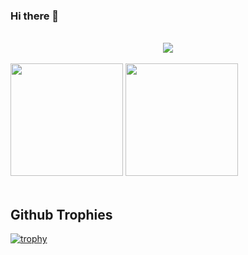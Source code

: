 ### Hi there 👋

<br />
 <div align="center">
 <img
  src="https://cr-ss-service.azurewebsites.net/api/ScreenShot?widget=summary&username=ralphg6&badges=3&show-avatar=false&style=--header-bg-color:%23000;--border-radius:10px"
/>
</div>

<br />
<div>
  <img height="180em" src="https://github-readme-stats.vercel.app/api?username=ralphg6&show_icons=true&theme=dark" />
  <img height="180em" src="https://github-readme-stats.vercel.app/api/top-langs/?username=ralphg6&layout=compact&theme=dark" />
</div>

<br/>


## Github Trophies

[![trophy](https://github-profile-trophy.vercel.app/?username=ralphg6&theme=darkhub)](https://github.com/ryo-ma/github-profile-trophy)

<!--
**ralphg6/ralphg6** is a ✨ _special_ ✨ repository because its `README.md` (this file) appears on your GitHub profile.

Here are some ideas to get you started:

- 🔭 I’m currently working on ...
- 🌱 I’m currently learning ...
- 👯 I’m looking to collaborate on ...
- 🤔 I’m looking for help with ...
- 💬 Ask me about ...
- 📫 How to reach me: ...
- 😄 Pronouns: ...
- ⚡ Fun fact: ...
-->
